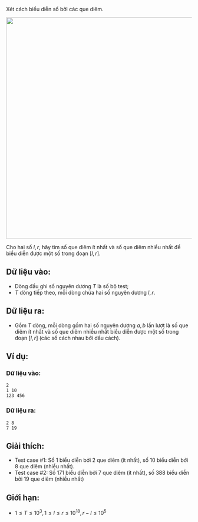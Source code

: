 Xét cách biểu diễn số bởi các que diêm.
<center><img src="/images/problems/339/dkdiginum1.png" width=600px></center>

Cho hai số $l, r$, hãy tìm số que diêm ít nhất và số que diêm nhiều nhất để biểu diễn được một số trong đoạn $[l, r]$.

## Dữ liệu vào:
- Dòng đầu ghi số nguyên dương $T$ là số bộ test;
- $T$ dòng tiếp theo, mỗi dòng chứa hai số nguyên dương $l, r$.

## Dữ liệu ra:
- Gồm $T$ dòng, mỗi dòng gồm hai số nguyên dương $a,b$ lần lượt là số que diêm ít nhất và số que diêm nhiều nhất biểu diễn được một số trong đoạn $[l, r]$ (các số cách nhau bởi dấu cách).

## Ví dụ:
### Dữ liệu vào:
```
2
1 10
123 456
```

### Dữ liệu ra:
```
2 8
7 19
```

## Giải thích:
- Test case $\#1$: Số $1$ biểu diễn bởi $2$ que diêm (ít nhất), số $10$ biểu diễn bởi $8$ que diêm (nhiều nhất).
- Test case $\#2$: Số $171$ biểu diễn bởi $7$ que diêm (ít nhất), số $388$ biểu diễn bởi $19$ que diêm (nhiều nhất)

## Giới hạn:
- $1≤T≤10^3,1≤l≤r≤10^{18},r-l≤10^5$ 